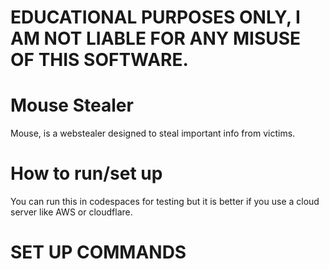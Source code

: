 # EDUCATIONAL PURPOSES ONLY, I AM NOT LIABLE FOR ANY MISUSE OF THIS SOFTWARE.

# Mouse Stealer
Mouse, is a webstealer designed to steal important info from victims. 



# How to run/set up

You can run this in codespaces for testing but it is better if you use a cloud server like AWS or cloudflare.

# SET UP COMMANDS


